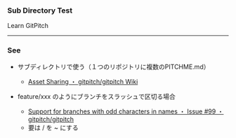 ### Sub Directory Test

Learn GitPitch

---

### See

* サブディレクトリで使う（１つのリポジトリに複数のPITCHME.md）

    * [Asset Sharing ・ gitpitch/gitpitch Wiki](https://github.com/gitpitch/gitpitch/wiki/Asset-Sharing)

* feature/xxx のようにブランチをスラッシュで区切る場合

    * [Support for branches with odd characters in names ・ Issue #99 ・ gitpitch/gitpitch](https://github.com/gitpitch/gitpitch/issues/99)
    * 要は / を ~ にする

